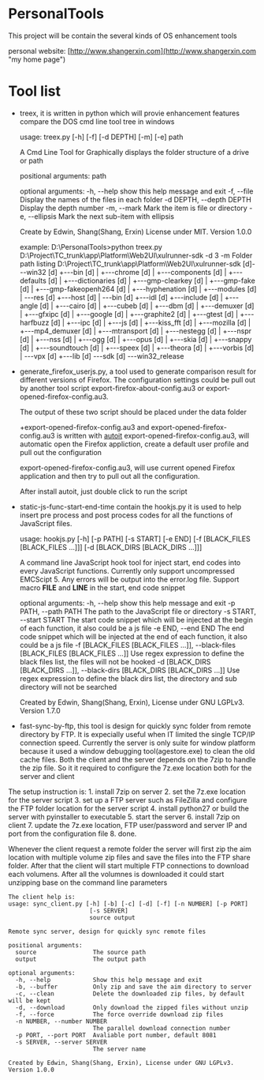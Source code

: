 # PersonalTools
This project will be contain the several kinds of OS enhancement tools

personal website: [http://www.shangerxin.com](http://www.shangerxin.com "my home page")

# Tool list
- treex, it is written in python which will provie enhancement features compare the DOS cmd line tool tree in windows

	usage: treex.py [-h] [-f] [-d DEPTH] [-m] [-e] path
	
	A Cmd Line Tool for Graphically displays the folder structure of a drive or
	path
	
	positional arguments:
	  path
	
	optional arguments:
	  -h, --help            show this help message and exit
	  -f, --file            Display the names of the files in each folder
	  -d DEPTH, --depth DEPTH
	                        Display the depth number
	  -m, --mark            Mark the item is file or directory
	  -e, --ellipsis        Mark the next sub-item with ellipsis
	
	Create by Edwin, Shang(Shang, Erxin) License under MIT. Version 1.0.0

	example:
	D:\PersonalTools>python treex.py D:\Project\TC_trunk\app\Platform\Web2UI\xulrunner-sdk -d 3 -m
	Folder path listing
	D:\Project\TC_trunk\app\Platform\Web2UI\xulrunner-sdk
	[d]\---win32
	[d]    +---bin
	[d]    |   +---chrome
	[d]    |   +---components
	[d]    |   +---defaults
	[d]    |   +---dictionaries
	[d]    |   +---gmp-clearkey
	[d]    |   +---gmp-fake
	[d]    |   +---gmp-fakeopenh264
	[d]    |   +---hyphenation
	[d]    |   +---modules
	[d]    |   \---res
	[d]    +---host
	[d]    |   \---bin
	[d]    +---idl
	[d]    +---include
	[d]    |   +---angle
	[d]    |   +---cairo
	[d]    |   +---cubeb
	[d]    |   +---dbm
	[d]    |   +---demuxer
	[d]    |   +---gfxipc
	[d]    |   +---google
	[d]    |   +---graphite2
	[d]    |   +---gtest
	[d]    |   +---harfbuzz
	[d]    |   +---ipc
	[d]    |   +---js
	[d]    |   +---kiss_fft
	[d]    |   +---mozilla
	[d]    |   +---mp4_demuxer
	[d]    |   +---mtransport
	[d]    |   +---nestegg
	[d]    |   +---nspr
	[d]    |   +---nss
	[d]    |   +---ogg
	[d]    |   +---opus
	[d]    |   +---skia
	[d]    |   +---snappy
	[d]    |   +---soundtouch
	[d]    |   +---speex
	[d]    |   +---theora
	[d]    |   +---vorbis
	[d]    |   \---vpx
	[d]    +---lib
	[d]    \---sdk
    [d]        \---win32_release

- generate_firefox_userjs.py, a tool used to generate comparison result for different versions of Firefox. The configuration settings could be pull out by another tool script export-firefox-about-config.au3 or export-opened-firefox-config.au3. 
	
	The output of these two script should be placed under the data folder

    +export-opened-firefox-config.au3 and export-opened-firefox-config.au3 is written with [autoit](https://www.autoitscript.com/site/autoit/ "autoit")
	export-opened-firefox-config.au3, will automatic open the Firefox appliction, create a default user profile and pull out the configuration
 
	export-opened-firefox-config.au3, will use current opened Firefox application and then try to pull out all the configuration. 

	After install autoit, just double click to run the script 

- static-js-func-start-end-time contain the hookjs.py it is used to help insert pre process and post process codes for all the functions of JavaScript files. 

    usage: hookjs.py [-h] [-p PATH] [-s START] [-e END]
                     [-f [BLACK_FILES [BLACK_FILES ...]]]
                     [-d [BLACK_DIRS [BLACK_DIRS ...]]]

    A command line JavaScript hook tool for inject start, end codes into every
    JavaScript functions. Currently only support uncompressed EMCScipt 5. Any
    errors will be output into the error.log file. Support macro __FILE__ and
    __LINE__ in the start, end code snippet

    optional arguments:
      -h, --help            show this help message and exit
      -p PATH, --path PATH  The path to the JavaScript file or directory
      -s START, --start START
                            The start code snippet which will be injected at the
                            begin of each function, it also could be a js file
      -e END, --end END     The end code snippet which will be injected at the end
                            of each function, it also could be a js file
      -f [BLACK_FILES [BLACK_FILES ...]], --black-files [BLACK_FILES [BLACK_FILES ...]]
                            Use regex expression to define the black files list,
                            the files will not be hooked
      -d [BLACK_DIRS [BLACK_DIRS ...]], --black-dirs [BLACK_DIRS [BLACK_DIRS ...]]
                            Use regex expression to define the black dirs list,
                            the directory and sub directory will not be searched

    Created by Edwin, Shang(Shang, Erxin), License under GNU LGPLv3. Version 1.7.0

- fast-sync-by-ftp, this tool is design for quickly sync folder from remote directory by FTP. It is expecially useful when IT limited the single TCP/IP connection speed. Currently the server is only suite for window platform because it used a window debugging tool(agestore.exe) to clean the old cache files. Both the client and the server depends on the 7zip to handle the zip file. So it it required to configure the 7z.exe location both for the server and client 

The setup instruction is:
    1. install 7zip on server 
    2. set the 7z.exe location for the server script 
    3. set up a FTP server such as FileZilla and configure the FTP folder location for the server script 
    4. install python27 or build the server with pyinstaller to executable 
    5. start the server 
    6. install 7zip on client
    7. update the 7z.exe location, FTP user/password and server IP and port from the configuration file
    8. done. 
    
Whenever the client request a remote folder the server will first zip the aim location with multiple volume zip files and save the files into the FTP share folder. After that the client will start multiple FTP connections to download each volumens. After all the volumnes is downloaded it could start unzipping base on the command line parameters 

    The client help is:
    usage: sync_client.py [-h] [-b] [-c] [-d] [-f] [-n NUMBER] [-p PORT]
                           [-s SERVER]
                           source output

    Remote sync server, design for quickly sync remote files

    positional arguments:
      source                The source path
      output                The output path

    optional arguments:
      -h, --help            Show this help message and exit
      -b, --buffer          Only zip and save the aim directory to server
      -c, --clean           Delete the downloaded zip files, by default will be kept
      -d, --download        Only download the zipped files without unzip
      -f, --force           The force override download zip files
      -n NUMBER, --number NUMBER
                            The parallel download connection number
      -p PORT, --port PORT  Avaliable port number, default 8081
      -s SERVER, --server SERVER
                            The server name
                            
    Created by Edwin, Shang(Shang, Erxin), License under GNU LGPLv3. Version 1.0.0                   
        